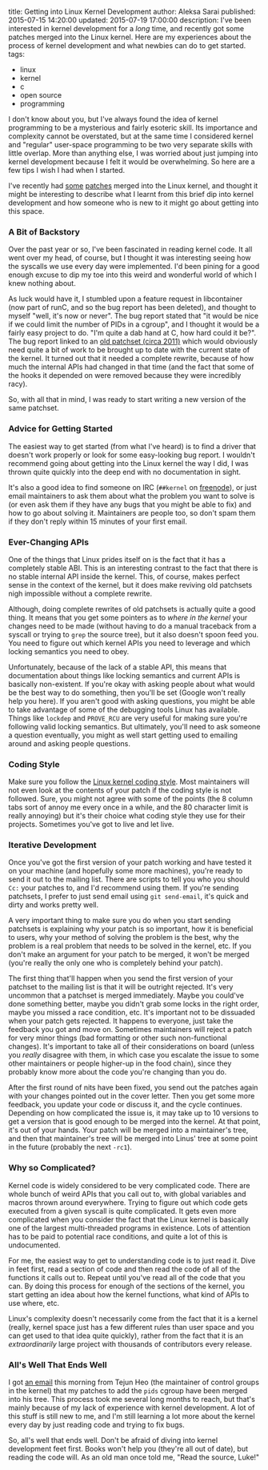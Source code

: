 title: Getting into Linux Kernel Development
author: Aleksa Sarai
published: 2015-07-15 14:20:00
updated: 2015-07-19 17:00:00
description: I've been interested in kernel development for a *long* time, and recently got some patches merged into the Linux kernel. Here are my experiences about the process of kernel development and what newbies can do to get started.
tags:
  - linux
  - kernel
  - c
  - open source
  - programming

I don't know about you, but I've always found the idea of kernel programming to
be a mysterious and fairly esoteric skill. Its importance and complexity cannot
be overstated, but at the same time I considered kernel and "regular" user-space
programming to be two very separate skills with little overlap. More than
anything else, I was worried about just jumping into kernel development because
I felt it would be overwhelming. So here are a few tips I wish I had when I
started.

I've recently had [some][patches-1] [patches][patches-2] merged into the Linux
kernel, and thought it might be interesting to describe what I learnt from this
brief dip into kernel development and how someone who is new to it might go
about getting into this space.

[patches-1]: https://lkml.org/lkml/2015/6/5/857
[patches-2]: https://lkml.org/lkml/2015/6/9/320

### A Bit of Backstory ###
Over the past year or so, I've been fascinated in reading kernel code. It all
went over my head, of course, but I thought it was interesting seeing how the
syscalls we use every day were implemented. I'd been pining for a good enough
excuse to dip my toe into this weird and wonderful world of which I knew nothing
about.

As luck would have it, I stumbled upon a feature request in libcontainer (now
part of runC, and so the bug report has been deleted), and thought to myself
"well, it's now or never". The bug report stated that "it would be nice if we
could limit the number of PIDs in a cgroup", and I thought it would be a fairly
easy project to do. "I'm quite a dab hand at C, how hard could it be?". The bug
report linked to an [old patchset (circa 2011)][rlimit-patchset] which would
obviously need quite a bit of work to be brought up to date with the current
state of the kernel. It turned out that it needed a complete rewrite, because of
how much the internal APIs had changed in that time (and the fact that some of
the hooks it depended on were removed because they were incredibly racy).

So, with all that in mind, I was ready to start writing a new version of the
same patchset.

[rlimit-patchset]: https://lkml.org/lkml/2011/6/19/170

### Advice for Getting Started ###
The easiest way to get started (from what I've heard) is to find a driver that
doesn't work properly or look for some easy-looking bug report. I wouldn't
recommend going about getting into the Linux kernel the way I did, I was thrown
quite quickly into the deep end with no documentation in sight.

It's also a good idea to find someone on IRC (`##kernel` on
[freenode][freenode-irc]), or just email maintainers to ask them about what the
problem you want to solve is (or even ask them if they have any bugs that you
might be able to fix) and how to go about solving it. Maintainers are people
too, so don't spam them if they don't reply within 15 minutes of your first
email.

[freenode-irc]: https://freenode.net/

### Ever-Changing APIs ###
One of the things that Linux prides itself on is the fact that it has a
completely stable ABI. This is an interesting contrast to the fact that there is
no stable internal API inside the kernel. This, of course, makes perfect sense
in the context of the kernel, but it does make reviving old patchsets nigh
impossible without a complete rewrite.

Although, doing complete rewrites of old patchsets is actually quite a good
thing. It means that you get some pointers as to *where in the kernel* your
changes need to be made (without having to do a manual traceback from a syscall
or trying to `grep` the source tree), but it also doesn't spoon feed you. You
need to figure out which kernel APIs you need to leverage and which locking
semantics you need to obey.

Unfortunately, because of the lack of a stable API, this means that
documentation about things like locking semantics and current APIs is basically
non-existent. If you're okay with asking people about what would be the best way
to do something, then you'll be set (Google won't really help you here). If you
aren't good with asking questions, you might be able to take advantage of some
of the debugging tools Linux has available. Things like `lockdep` and
`PROVE_RCU` are very useful for making sure you're following valid locking
semantics. But ultimately, you'll need to ask someone a question eventually, you
might as well start getting used to emailing around and asking people questions.

### Coding Style ###
Make sure you follow the [Linux kernel coding style][coding-style]. Most
maintainers will not even look at the contents of your patch if the coding style
is not followed. Sure, you might not agree with some of the points (the 8 column
tabs sort of annoy me every once in a while, and the 80 character limit is
really annoying) but it's their choice what coding style they use for their
projects. Sometimes you've got to live and let live.

[coding-style]: https://www.kernel.org/doc/Documentation/CodingStyle

### Iterative Development ###
Once you've got the first version of your patch working and have tested it on
your machine (and hopefully some more machines), you're ready to send it out to
the mailing list. There are scripts to tell you who you should `Cc:` your
patches to, and I'd recommend using them. If you're sending patchsets, I prefer
to just send email using `git send-email`, it's quick and dirty and works pretty
well.

A very important thing to make sure you do when you start sending patchsets is
explaining why your patch is so important, how it is beneficial to users, why
your method of solving the problem is the best, why the problem is a real
problem that needs to be solved in the kernel, etc. If you don't make an
argument for your patch to be merged, it won't be merged (you're really the only
one who is completely behind your patch).

The first thing that'll happen when you send the first version of your patchset
to the mailing list is that it will be outright rejected. It's very uncommon
that a patchset is merged immediately. Maybe you could've done something better,
maybe you didn't grab some locks in the right order, maybe you missed a race
condition, etc. It's important not to be dissuaded when your patch gets
rejected. It happens to everyone, just take the feedback you got and move on.
Sometimes maintainers will reject a patch for very minor things (bad formatting
or other such non-functional changes). It's important to take all of their
considerations on board (unless you *really* disagree with them, in which case
you escalate the issue to some other maintainers or people higher-up in the food
chain), since they probably know more about the code you're changing than you
do.

After the first round of nits have been fixed, you send out the patches again
with your changes pointed out in the cover letter. Then you get some more
feedback, you update your code or discuss it, and the cycle continues. Depending
on how complicated the issue is, it may take up to 10 versions to get a version
that is good enough to be merged into the kernel. At that point, it's out of
your hands. Your patch will be merged into a maintainer's tree, and then that
maintainer's tree will be merged into Linus' tree at some point in the future
(probably the next `-rc1`).

### Why so Complicated? ###
Kernel code is widely considered to be very complicated code. There are whole
bunch of weird APIs that you call out to, with global variables and macros
thrown around everywhere. Trying to figure out which code gets executed from a
given syscall is quite complicated. It gets even more complicated when you
consider the fact that the Linux kernel is basically one of the largest
multi-threaded programs in existence. Lots of attention has to be paid to
potential race conditions, and quite a lot of this is undocumented.

For me, the easiest way to get to understanding code is to just read it. Dive in
feet first, read a section of code and then read the code of all of the
functions it calls out to. Repeat until you've read all of the code that you
can. By doing this process for enough of the sections of the kernel, you start
getting an idea about how the kernel functions, what kind of APIs to use where,
etc.

Linux's complexity doesn't necessarily come from the fact that it is a kernel
(really, kernel space just has a few different rules than user space and you can
get used to that idea quite quickly), rather from the fact that it is an
*extraordinarily* large project with thousands of contributors every release.

### All's Well That Ends Well ###
I got [an email][merged] this morning from Tejun Heo (the maintainer of control
groups in the kernel) that my patches to add the `pids` cgroup have been merged
into his tree. This process took me several long months to reach, but that's
mainly because of my lack of experience with kernel development. A lot of this
stuff is still new to me, and I'm still learning a lot more about the kernel
every day by just reading code and trying to fix bugs.

So, all's well that ends well. Don't be afraid of diving into kernel development
feet first. Books won't help you (they're all out of date), but reading the code
will. As an old man once told me, "Read the source, Luke!"

[merged]: https://lkml.org/lkml/2015/7/14/711
